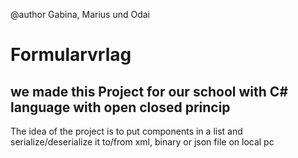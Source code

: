 @author Gabina, Marius und Odai
# Formularvrlag

## we made this Project for our school with C# language with open closed princip


The idea of the project is to put components in a list and serialize/deserialize it to/from xml, binary or json file on local pc
